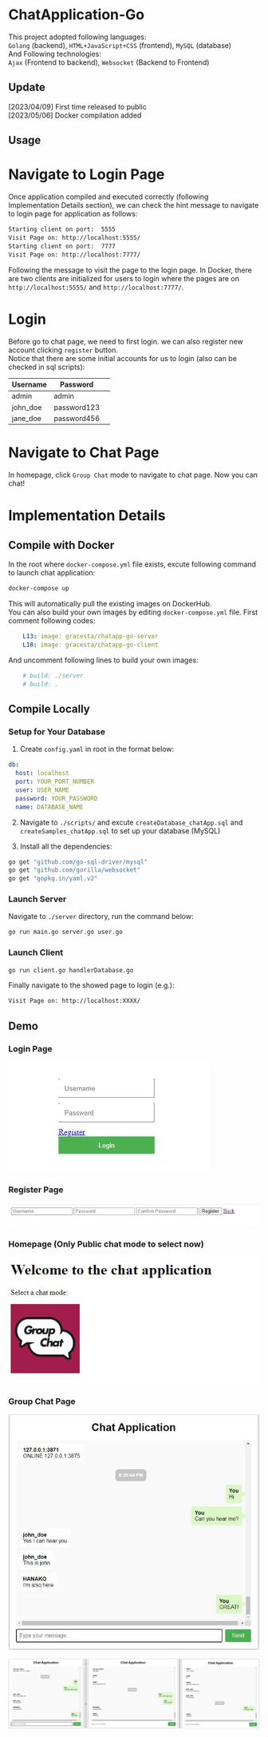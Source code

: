 ﻿# ChatApplication-Go
This project adopted following languages:<br>
`Golang` (backend), `HTML+JavaScript+CSS` (frontend), `MySQL` (database) <br>
And Following technologies:<br>
`Ajax` (Frontend to backend), `Websocket` (Backend to Frontend) <br>

## Update
[2023/04/09] First time released to public <br>
[2023/05/06] Docker compilation added

## Usage
# Navigate to Login Page
Once application compiled and executed correctly (following Implementation Details section), we can check the hint message to navigate to login page for application as follows:
```bash
Starting client on port:  5555
Visit Page on: http://localhost:5555/
Starting client on port:  7777
Visit Page on: http://localhost:7777/
```
Following the message to visit the page to the login page. In Docker, there are two clients are initialized for users to login where the pages are on `http://localhost:5555/` and `http://localhost:7777/`.
# Login
Before go to chat page, we need to first login. we can also register new account clicking `register` button.<br>
Notice that there are some initial accounts for us to login (also can be checked in sql scripts):

| Username  | Password | <br>
| -------- | -------- | -------- |
| admin | admin |
| john_doe | password123 |
| jane_doe | password456 | 

# Navigate to Chat Page
In homepage, click `Group Chat` mode to navigate to chat page. Now you can chat!
# Implementation Details
## Compile with Docker
In the root where `docker-compose.yml` file exists, excute following command to launch chat application:
```bash
docker-compose up 
```
This will automatically pull the existing images on DockerHub. <br>
You can also build your own images by editing `docker-compose.yml` file. First comment following codes:
```yaml
    L13: image: gracesta/chatapp-go-server
    L18: image: gracesta/chatapp-go-client
```
And uncomment following lines to build your own images:
```yaml
    # build: ./server
    # build: .
```
## Compile Locally
### Setup for Your Database
1. Create `config.yaml` in root in the format below:
```yaml
db:
  host: localhost
  port: YOUR_PORT_NUMBER
  user: USER_NAME
  password: YOUR_PASSWORD
  name: DATABASE_NAME
```
2. Navigate to `./scripts/` and excute `createDatabase_chatApp.sql` and `createSamples_chatApp.sql` to set up your database (MySQL)

3. Install all the dependencies:
```bash
go get "github.com/go-sql-driver/mysql"
go get "github.com/gorilla/websocket"
go get "gopkg.in/yaml.v2"
```

### Launch Server
Navigate to `./server` directory, run the command below:
```bash
go run main.go server.go user.go
```
### Launch Client
```bash
go run client.go handlerDatabase.go
```

Finally navigate to the showed page to login (e.g.):
```bash
Visit Page on: http://localhost:XXXX/
```

## Demo

### Login Page
![Login](./imgs/login.jpg "Login")

### Register Page
![Register](./imgs/register.jpg "Register")

### Homepage (Only Public chat mode to select now)
![Homepage](./imgs/homePage.jpg "Homepage")

### Group Chat Page
![Chat Page](./imgs/chatSingle.jpg "Chat Page")

![Group Chat Page](./imgs/chat_demo.jpg "Group Chat Page")


